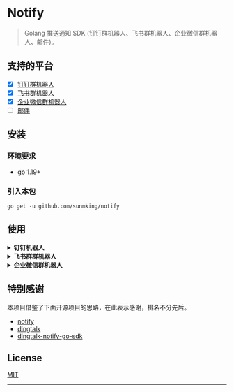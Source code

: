 # Notify

> Golang 推送通知 SDK (钉钉群机器人、飞书群机器人、企业微信群机器人、邮件)。


## 支持的平台

- [x] [钉钉群机器人](https://developers.dingtalk.com/document/app/custom-robot-access)
- [x] [飞书群机器人](https://www.feishu.cn/hc/zh-CN/articles/360024984973)
- [x] [企业微信群机器人](https://open.work.weixin.qq.com/api/doc/90000/90136/91770)
- [ ] [邮件]()

## 安装

### 环境要求
- go 1.19+

### 引入本包
```shell
go get -u github.com/sunmking/notify
```


## 使用

<details>
<summary><b>钉钉机器人</b></summary>


### 前置准备

请先阅读一遍官方的文档 [钉钉群机器人](https://developers.dingtalk.com/document/app/custom-robot-access)，熟悉里面的各种名词概念。

#### 支持的消息类型 

- [x] text类型
- [x] link类型
- [x] markdown类型
- [x] ActionCard类型
- [x] FeedCard类型

### 调用

```go

// Text Message


// Link Message


// Markdown Message


// Feed Card Message


// Single Action Card Message


// Btns Action Card Message



```

</details>


<details>
<summary><b>飞书群群机器人</b></summary>


### 前置准备

请先阅读一遍官方的文档 [飞书群机器人配置说明](https://www.feishu.cn/hc/zh-CN/articles/360024984973)，熟悉里面的各种名词概念。

#### 支持的消息类型
- [x] 文本 text
- [x] 富文本 post
- [x] 群名片 share_chat
- [x] 图片 image
- [ ] 消息卡片 interactive

### 调用

```go

```

</details>



<details>
<summary><b>企业微信群机器人</b></summary>


### 前置准备

请先阅读一遍官方的文档 [企业微信群机器人配置说明](https://developer.work.weixin.qq.com/document/path/91770)，熟悉里面的各种名词概念。

#### 支持的消息类型
- [x] 文本 text
- [x] markdown
- [x] 图片 image
- [x] 图文 news
- [ ] 模版卡片 template_card

### 调用

```go

```

</details>


</details>




## 特别感谢

本项目借鉴了下面开源项目的思路，在此表示感谢，排名不分先后。
- [notify](https://github.com/guanguans/notify)
- [dingtalk](https://github.com/blinkbean/dingtalk)
- [dingtalk-notify-go-sdk](https://github.com/JetBlink/dingtalk-notify-go-sdk)


## License

[MIT](https://opensource.org/licenses/MIT)


----
